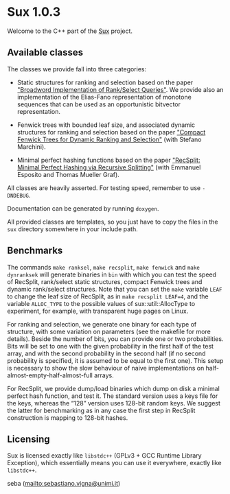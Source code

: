 Sux 1.0.3
=========

Welcome to the C++ part of the [Sux](http://sux.di.unimi.it/) project.

Available classes
-----------------

The classes we provide fall into three categories:

* Static structures for ranking and selection based on the paper
  ["Broadword Implementation of Rank/Select
  Queries"](http://vigna.di.unimi.it/papers.php#VigBIRSQ). We provide also
  an implementation of the Elias-Fano representation of monotone sequences
  that can be used as an opportunistic bitvector representation.

* Fenwick trees with bounded leaf size, and associated dynamic structures
  for ranking and selection based on the paper ["Compact Fenwick Trees for
  Dynamic Ranking and
  Selection"](http://vigna.di.unimi.it/papers.php#MaVCFTDRS) (with Stefano
  Marchini).

* Minimal perfect hashing functions based on the paper ["RecSplit: Minimal
  Perfect Hashing via Recursive
  Splitting"](http://vigna.di.unimi.it/papers.php#EGVRS) (with Emmanuel
  Esposito and Thomas Mueller Graf).

All classes are heavily asserted. For testing speed, remember to use `-DNDEBUG`.

Documentation can be generated by running `doxygen`.

All provided classes are templates, so you just have to copy the files in
the `sux` directory somewhere in your include path.

Benchmarks
----------

The commands `make ranksel`, `make recsplit`, `make fenwick` and `make
dynranksek` will generate binaries in `bin` with which you can test the
speed of RecSplit,  rank/select static structures, compact Fenwick trees
and dynamic rank/select structures. Note that you can set the `make`
variable `LEAF` to change the leaf size of RecSplit, as in `make recsplit
LEAF=4`, and the variable `ALLOC_TYPE` to the possible values of 
sux::util::AllocType to experiment, for example, with transparent huge
pages on Linux.

For ranking and selection, we generate one binary for each type of structure,
with some variation on parameters (see the makefile for more details). Beside
the number of bits, you can provide one or two probabilities. Bits will be set
to one with the given probability in the first half of the test array, and with
the second probability in the second half (if no second probability is
specified, it is assumed to be equal to the first one). This setup is necessary
to show the slow behaviour of naive implementations on
half-almost-empty-half-almost-full arrays.

For RecSplit, we provide dump/load binaries which dump on disk a minimal
perfect hash function, and test it. The standard version uses a keys file for
the keys, whereas the “128” version uses 128-bit random keys. We suggest the
latter for benchmarking as in any case the first step in RecSplit construction
is mapping to 128-bit hashes.

Licensing
---------

Sux is licensed exactly like `libstdc++` (GPLv3 + GCC Runtime Library
Exception), which essentially means you can use it everywhere, exactly
like `libstdc++`.

seba (<mailto:sebastiano.vigna@unimi.it>)
